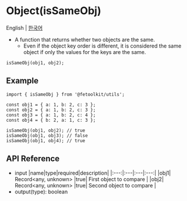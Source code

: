 # Object(isSameObj)

English | [한국어](./isSameObj_kr.md)

- A function that returns whether two objects are the same.
  - Even if the object key order is different, it is considered the same object if only the values for the keys are the same.

```tsx
isSameObj(obj1, obj2);
```

## Example

```tsx
import { isSameObj } from '@fetoolkit/utils';

const obj1 = { a: 1, b: 2, c: 3 };
const obj2 = { a: 1, b: 2, c: 3 };
const obj3 = { a: 1, b: 2, c: 4 };
const obj4 = { b: 2, a: 1, c: 3 };

isSameObj(obj1, obj2); // true
isSameObj(obj1, obj3); // false
isSameObj(obj1, obj4); // true
```

## API Reference

- input
  |name|type|required|description|
  |:---:|:---|:---|:---:|
  |obj1| Record<any, unknown> |true| First object to compare |
  |obj2| Record<any, unknown> |true| Second object to compare |
- output(type): boolean

